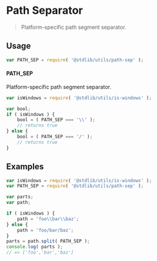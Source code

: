 # Path Separator

> Platform-specific path segment separator.


<section class="usage">

## Usage

``` javascript
var PATH_SEP = require( '@stdlib/utils/path-sep' );
```

#### PATH_SEP

Platform-specific path segment separator.

``` javascript
var isWindows = require( '@stdlib/utils/is-windows' );

var bool;
if ( isWindows ) {
    bool = ( PATH_SEP === '\\' );
    // returns true
} else {
    bool = ( PATH_SEP === '/' );
    // returns true
}
```

<!-- </usage> -->


<section class="examples">

## Examples

``` javascript
var isWindows = require( '@stdlib/utils/is-windows' );
var PATH_SEP = require( '@stdlib/utils/path-sep' );

var parts;
var path;

if ( isWindows ) {
    path = 'foo\\bar\\baz';
} else {
    path = 'foo/bar/baz';
}
parts = path.split( PATH_SEP );
console.log( parts );
// => ['foo','bar','baz']
```

<!-- </examples> -->


<section class="links">

<!-- </links> -->

